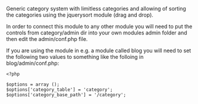 Generic category system with limitless categories and allowing of 
sorting the categories using the jquerysort module (drag and drop). 

In order to connect this module to any other module you will need
to put the controls from category/admin dir into your own modules 
admin folder and then edit the admin/conf.php file. 

If you are using the module in e.g. a module called blog you 
will need to set the following two values to something like
the folloing in blog/admin/conf.php:

    <?php

    $options = array ();
    $options['category_table'] = 'category';
    $options['category_base_path'] = '/category'; 


